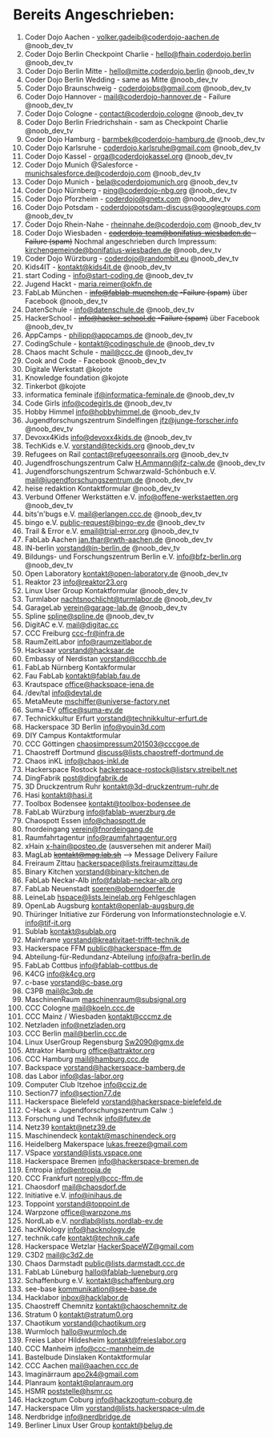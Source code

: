 # Bereits Angeschrieben:

1. Coder Dojo Aachen - volker.gadeib@coderdojo-aachen.de @noob_dev_tv
1. Coder Dojo Berlin Checkpoint Charlie - hello@fhain.coderdojo.berlin @noob_dev_tv
1. Coder Dojo Berlin Mitte - hello@mitte.coderdojo.berlin @noob_dev_tv
1. Coder Dojo Berlin Wedding - same as Mitte @noob_dev_tv
1. Coder Dojo Braunschweig - coderdojobs@gmail.com @noob_dev_tv
1. Coder Dojo Hannover - mail@coderdojo-hannover.de 		- Failure @noob_dev_tv
1. Coder Dojo Cologne - contact@coderdojo.cologne @noob_dev_tv
1. Coder Dojo Berlin Friedrichshain - sam as Checkpoint Charlie @noob_dev_tv
1. Coder Dojo Hamburg - barmbek@coderdojo-hamburg.de @noob_dev_tv
1. Coder Dojo Karlsruhe - coderdojo.karlsruhe@gmail.com @noob_dev_tv
1. Coder Dojo Kassel - orga@coderdojokassel.org @noob_dev_tv
1. Coder Dojo Munich @Salesforce - munichsalesforce.de@coderdojo.com @noob_dev_tv
1. Coder Dojo Munich - bela@coderdojomunich.org @noob_dev_tv
1. Coder Dojo Nürnberg - ping@coderdojo-nbg.org @noob_dev_tv
1. Coder Dojo Pforzheim - coderdojo@gnetx.com @noob_dev_tv
1. Coder Dojo Potsdam - coderdojopotsdam-discuss@googlegroups.com @noob_dev_tv
1. Coder Dojo Rhein-Nahe - rheinnahe.de@coderdojo.com @noob_dev_tv
1. Coder Dojo Wiesbaden - ~~coderdojo-team@bonifatius-wiesbaden.de   -Failure (spam)~~  Nochmal angeschrieben durch Impressum: kirchengemeinde@bonifatius-wiesbaden.de @noob_dev_tv
1. Coder Dojo Würzburg - coderdojo@randombit.eu @noob_dev_tv
1. Kids4IT - kontakt@kids4it.de @noob_dev_tv
1. start Coding - info@start-coding.de @noob_dev_tv
1. Jugend Hackt - maria.reimer@okfn.de
1. FabLab München - ~~info@fablab-muenchen.de    -Failure (spam)~~ über Facebook @noob_dev_tv
1. DatenSchule - info@datenschule.de @noob_dev_tv
1. HackerSchool - ~~info@hacker-school.de  -Failure (spam)~~ über Facebook @noob_dev_tv
1. AppCamps - philipp@appcamps.de @noob_dev_tv
1. CodingSchule - kontakt@codingschule.de @noob_dev_tv
1. Chaos macht Schule - mail@ccc.de @noob_dev_tv
1. Cook and Code - Facebook @noob_dev_tv
1. Digitale Werkstatt @kojote
1. Knowledge foundation @kojote
1. Tinkerbot @kojote
1. informatica feminale if@informatica-feminale.de  @noob_dev_tv
1. Code Girls info@codegirls.de @noob_dev_tv
1. Hobby Himmel info@hobbyhimmel.de @noob_dev_tv
1. Jugendforschungszentrum Sindelfingen jfz@junge-forscher.info @noob_dev_tv
1. Devoxx4Kids info@devoxx4kids.de @noob_dev_tv
1. TechKids e.V. vorstand@teckids.org @noob_dev_tv
1. Refugees on Rail contact@refugeesonrails.org @noob_dev_tv
1. Jugendfroschungszentrum Calw H.Ammann@jfz-calw.de @noob_dev_tv
1. Jugendforschungszentrum Schwarzwald-Schönbuch e.V. mail@jugendforschungszentrum.de @noob_dev_tv
1. heise redaktion Kontaktformular @noob_dev_tv
1. Verbund Offener Werkstätten e.V. info@offene-werkstaetten.org @noob_dev_tv
1. bits'n'bugs e.V. mail@erlangen.ccc.de @noob_dev_tv
1. bingo e.V. public-request@bingo-ev.de @noob_dev_tv
1. Trail & Error e.V. email@trial-error.org @noob_dev_tv
1. FabLab Aachen jan.thar@rwth-aachen.de @noob_dev_tv
1. IN-berlin vorstand@in-berlin.de @noob_dev_tv
1. Bildungs- und Forschungszentrum Berlin e.V. info@bfz-berlin.org @noob_dev_tv
1. Open Laboratory kontakt@open-laboratory.de @noob_dev_tv
1. Reaktor 23 info@reaktor23.org 
1. Linux User Group Kontaktformular @noob_dev_tv
1. Turmlabor nachtsnochlicht@turmlabor.de @noob_dev_tv
1. GarageLab verein@garage-lab.de @noob_dev_tv
1. Spline spline@spline.de @noob_dev_tv
1. DigitAC e.V. mail@digitac.cc
1. CCC Freiburg ccc-fr@infra.de 
1. RaumZeitLabor info@raumzeitlabor.de
1. Hacksaar vorstand@hacksaar.de 
1. Embassy of Nerdistan vorstand@ccchb.de
1. FabLab Nürnberg Kontakformular
1. Fau FabLab kontakt@fablab.fau.de
1. Krautspace office@hackspace-jena.de
1. /dev/tal info@devtal.de
1. MetaMeute mschiffer@universe-factory.net
1. Suma-EV office@suma-ev.de
1. Technickkultur Erfurt vorstand@technikkultur-erfurt.de 
1. Hackerspace 3D Berlin info@youin3d.com
1. DIY Campus Kontaktformular
1. CCC Göttingen chaosimpressum201503@cccgoe.de
1. Chaostreff Dortmund discuss@lists.chaostreff-dortmund.de
1. Chaos inKL info@chaos-inkl.de
1. Hackerspace Rostock  hackerspace-rostock@listsrv.streibelt.net 
1. DingFabrik post@dingfabrik.de
1. 3D Druckzentrum Ruhr kontakt@3d-druckzentrum-ruhr.de
1. Hasi kontakt@hasi.it
1. Toolbox Bodensee kontakt@toolbox-bodensee.de
1. FabLab Würzburg info@fablab-wuerzburg.de
1. Chaospott Essen info@chaospott.de
1. fnordeingang verein@fnordeingang.de
1. Raumfahrtagentur info@raumfahrtagentur.org
1. xHain x-hain@posteo.de (ausversehen mit anderer Mail)
1. MagLab ~~kontakt@mag.lab.sh~~ --> Message Delivery Failure
1. Freiraum Zittau hackerspace@lists.freiraumzittau.de
1. Binary Kitchen vorstand@binary-kitchen.de 
1. FabLab Neckar-Alb info@fablab-neckar-alb.org
1. FabLab Neuenstadt soeren@oberndoerfer.de
1. LeineLab hspace@lists.leinelab.org Fehlgeschlagen
1. OpenLab Augsburg kontakt@openlab-augsburg.de
1. Thüringer Initiative zur Förderung von Informationstechnologie e.V.  info@tif-it.org
1. Sublab kontakt@sublab.org
1. Mainframe vorstand@kreativitaet-trifft-technik.de
1. Hackerspace FFM public@hackerspace-ffm.de
1. Abteilung-für-Redundanz-Abteilung info@afra-berlin.de
1. FabLab Cottbus info@fablab-cottbus.de
1. K4CG info@k4cg.org
1. c-base vorstand@c-base.org
1. C3PB mail@c3pb.de
1. MaschinenRaum maschinenraum@subsignal.org
1. CCC Cologne mail@koeln.ccc.de
1. CCC Mainz / Wiesbaden kontakt@cccmz.de
1. Netzladen info@netzladen.org
1. CCC Berlin mail@berlin.ccc.de
1. Linux UserGroup Regensburg Sw2090@gmx.de
1. Attraktor Hamburg office@attraktor.org
1. CCC Hamburg mail@hamburg.ccc.de
1. Backspace vorstand@hackerspace-bamberg.de
1. das Labor  info@das-labor.org
1. Computer Club Itzehoe info@cciz.de
1. Section77 info@section77.de
1. Hackerspace Bielefeld vorstand@hackerspace-bielefeld.de
1. C-Hack = Jugendforschungszentrum Calw :)
1. Forschung und Technik info@futev.de
1. Netz39 kontakt@netz39.de
1. Maschinendeck kontakt@maschinendeck.org 
1. Heidelberg Makerspace lukas.freeze@gmail.com
1. VSpace vorstand@lists.vspace.one 
1. Hackerspace Bremen  info@hackerspace-bremen.de
1. Entropia info@entropia.de
1. CCC Frankfurt noreply@ccc-ffm.de
1. Chaosdorf mail@chaosdorf.de
1. Initiative e.V. info@inihaus.de
1. Toppoint vorstand@toppoint.de
1. Warpzone office@warpzone.ms
1. NordLab e.V. nordlab@lists.nordlab-ev.de 
1. hacKNology info@hacknology.de
1. technik.cafe kontakt@technik.cafe
1. Hackerspace Wetzlar HackerSpaceWZ@gmail.com
1. C3D2  mail@c3d2.de
1. Chaos Darmstadt public@lists.darmstadt.ccc.de
1. FabLab Lüneburg hallo@fablab-lueneburg.org
1. Schaffenburg e.V. kontakt@schaffenburg.org
1. see-base kommunikation@see-base.de
1. Hacklabor inbox@hacklabor.de
1. Chaostreff Chemnitz kontakt@chaoschemnitz.de
1. Stratum 0 kontakt@stratum0.org
1. Chaotikum vorstand@chaotikum.org
1. Wurmloch  hallo@wurmloch.de
1. Freies Labor Hildesheim kontakt@freieslabor.org
1. CCC Manheim  info@ccc-mannheim.de
1. Bastelbude Dinslaken Kontaktformular
1. CCC Aachen mail@aachen.ccc.de
1. Imaginärraum apo2k4@gmail.com
1. Planraum kontakt@planraum.org
1. HSMR poststelle@hsmr.cc
1. Hackzogtum Coburg info@hackzogtum-coburg.de
1. Hackerspace Ulm vorstand@lists.hackerspace-ulm.de
1. Nerdbridge info@nerdbridge.de
1. Berliner Linux User Group kontakt@belug.de